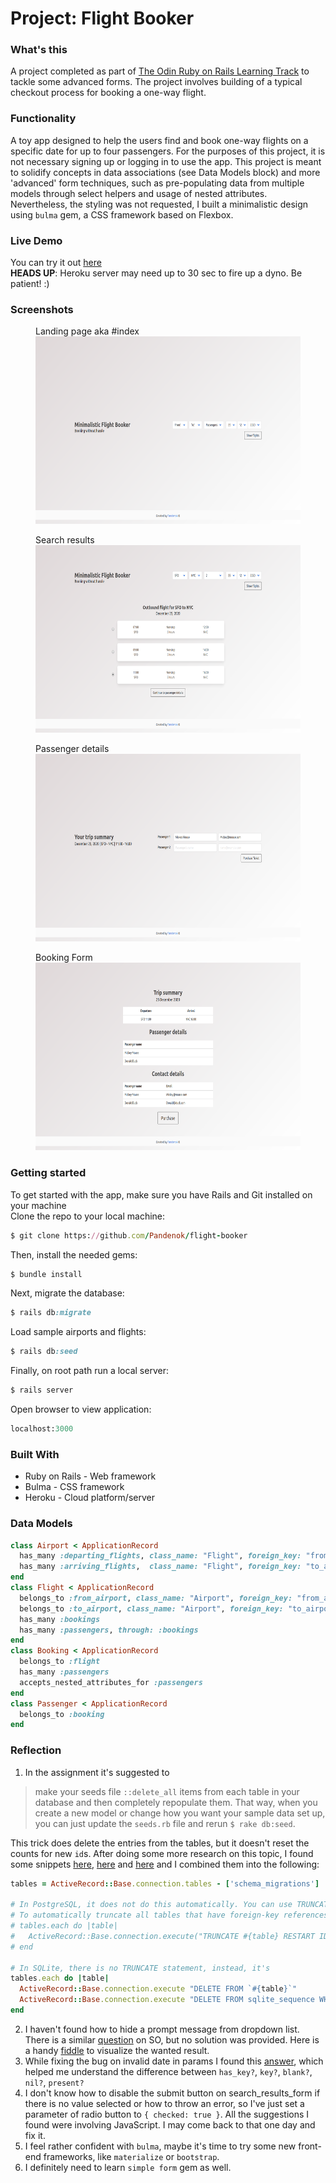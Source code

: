 # Project: Flight Booker

### What's this

A project completed as part of [The Odin Ruby on Rails Learning Track](https://www.theodinproject.com/courses/ruby-on-rails/lessons/building-advanced-forms) to tackle some advanced forms. The project involves building of a typical checkout process for booking a one-way flight.

### Functionality

A toy app designed to help the users find and book one-way flights on a specific date for up to four passengers. For the purposes of this project, it is not necessary signing up or logging in to use the app. This project is meant to solidify concepts in data associations (see Data Models block) and more 'advanced' form techniques, such as pre-populating data from multiple models through select helpers and usage of nested attributes. Nevertheless, the styling was not requested, I built a minimalistic design using `bulma` gem, a CSS framework based on Flexbox.

### Live Demo

You can try it out [here](https://pacific-spire-08808.herokuapp.com/)  
**HEADS UP**: Heroku server may need up to 30 sec to fire up a dyno. Be patient! :)

### Screenshots

<p float = 'left'>
    <figure>
    <figcaption>Landing page aka #index</figcaption>
    <img src="img/FlightBooker.png" alt="Flight booker home page" width="600" height="300">
    </figure>
    <figure>
    <figcaption>Search results</figcaption>
    <img src="img/FlightBooker1.png" alt="Flight booker search results" width="600" height="300">
    </figure>
    <figure>
    <figcaption>Passenger details</figcaption>
    <img src="img/FlightBooker2.png" alt="Flight booker passenger details" width="600" height="300">
    </figure>
    <figure>
    <figcaption>Booking Form</figcaption>
    <img src="img/FlightBooker3.png" alt="Flight booker booking form" width="600" height="300">
    </figure>
</p>

### Getting started

To get started with the app, make sure you have Rails and Git installed on your machine  
Clone the repo to your local machine: 
```ruby
$ git clone https://github.com/Pandenok/flight-booker
```
Then, install the needed gems:
```ruby
$ bundle install
```
Next, migrate the database:
```ruby
$ rails db:migrate
```
Load sample airports and flights:
```ruby
$ rails db:seed
```
Finally, on root path run a local server:
```ruby
$ rails server
```
Open browser to view application:
```ruby
localhost:3000
```

### Built With

- Ruby on Rails - Web framework
- Bulma - CSS framework
- Heroku - Cloud platform/server

### Data Models
```ruby
class Airport < ApplicationRecord
  has_many :departing_flights, class_name: "Flight", foreign_key: "from_airport_id" 
  has_many :arriving_flights,  class_name: "Flight", foreign_key: "to_airport_id"
end
class Flight < ApplicationRecord
  belongs_to :from_airport, class_name: "Airport", foreign_key: "from_airport_id"
  belongs_to :to_airport, class_name: "Airport", foreign_key: "to_airport_id"
  has_many :bookings
  has_many :passengers, through: :bookings
end
class Booking < ApplicationRecord
  belongs_to :flight
  has_many :passengers
  accepts_nested_attributes_for :passengers
end
class Passenger < ApplicationRecord
  belongs_to :booking
end
```

### Reflection

1. In the assignment it's suggested to 
> make your seeds file `::delete_all` items from each table in your database and then completely repopulate them. That way, when you create a new model or change how you want your sample data set up, you can just update the `seeds.rb` file and rerun `$ rake db:seed`.

This trick does delete the entries from the tables, but it doesn't reset the counts for new `id`s. After doing some more research on this topic, I found some snippets [here](https://stackoverflow.com/questions/24845316/best-way-for-a-rails-db-seed-file-to-delete-existing-data-in-certain-table-befor), [here](https://stackoverflow.com/questions/39645008/how-to-clear-database-before-seeding-in-rails) and [here](https://stackoverflow.com/questions/31186841/delete-all-records-from-all-tables-in-database-using-seeds-rb/31186879) and I combined them into the following:
```ruby
tables = ActiveRecord::Base.connection.tables - ['schema_migrations']

# In PostgreSQL, it does not do this automatically. You can use TRUNCATE TABLE table RESTART IDENTITY;
# To automatically truncate all tables that have foreign-key references to any of the named tables use CASCADE.
# tables.each do |table|
#   ActiveRecord::Base.connection.execute("TRUNCATE #{table} RESTART IDENTITY CASCADE")
# end

# In SQLite, there is no TRUNCATE statement, instead, it's
tables.each do |table|
  ActiveRecord::Base.connection.execute "DELETE FROM `#{table}`"
  ActiveRecord::Base.connection.execute "DELETE FROM sqlite_sequence WHERE name='#{table}'"
end
```

2. I haven't found how to hide a prompt message from dropdown list. There is a similar [question](https://stackoverflow.com/questions/30694318/is-it-possible-to-disable-prompt-for-collection-select) on SO, but no solution was provided. Here is a handy [fiddle](http://jsfiddle.net/gleezer/pm7cefvg/1/) to visualize the wanted result.
3. While fixing the bug on invalid date in params I found this [answer](https://stackoverflow.com/questions/5629402/how-to-test-if-parameters-exist-in-rails), which helped me understand the difference between `has_key?`, `key?`, `blank?`, `nil?`, `present?`
4. I don't know how to disable the submit button on search_results_form if there is no value selected or how to throw an error, so I've just set a parameter of radio button to `{ checked: true }`. All the suggestions I found were involving JavaScript. I may come back to that one day and fix it.
5. I feel rather confident with `bulma`, maybe it's time to try some new front-end frameworks, like `materialize` or `bootstrap`. 
6. I definitely need to learn `simple form` gem as well.